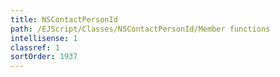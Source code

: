```yaml
---
title: NSContactPersonId
path: /EJScript/Classes/NSContactPersonId/Member functions
intellisense: 1
classref: 1
sortOrder: 1937
---
```





